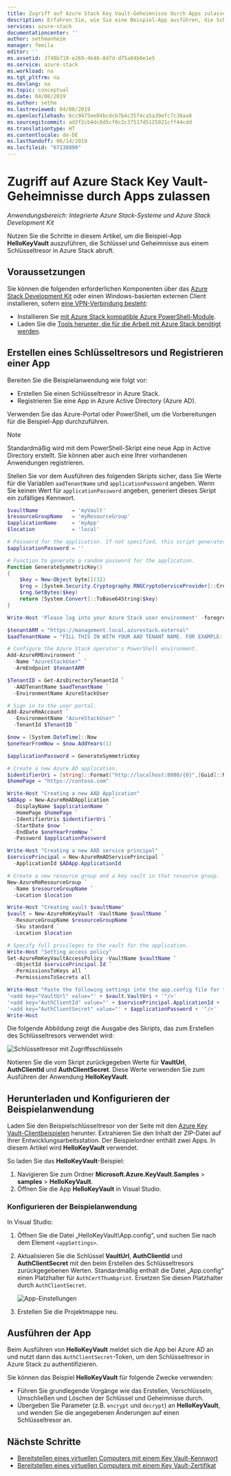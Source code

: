 ```yaml
---
title: Zugriff auf Azure Stack Key Vault-Geheimnisse durch Apps zulassen | Microsoft-Dokumentation
description: Erfahren Sie, wie Sie eine Beispiel-App ausführen, die Schlüssel und Geheimnisse aus einem Schlüsseltresor in Azure Stack abruft.
services: azure-stack
documentationcenter: ''
author: sethmanheim
manager: femila
editor: ''
ms.assetid: 3748b719-e269-4b48-8d7d-d75a84b0e1e5
ms.service: azure-stack
ms.workload: na
ms.tgt_pltfrm: na
ms.devlang: na
ms.topic: conceptual
ms.date: 04/08/2019
ms.author: sethm
ms.lastreviewed: 04/08/2019
ms.openlocfilehash: 6cc9475ee04bcdcb7b4c35f4ca5a39efc7c36aa8
ms.sourcegitcommit: ad2f2cb4dc8d5cf0c2c37517d5125921cff44cdd
ms.translationtype: HT
ms.contentlocale: de-DE
ms.lasthandoff: 06/14/2019
ms.locfileid: "67138890"
---
```

# <a name="allow-apps-to-access-azure-stack-key-vault-secrets"></a>Zugriff auf Azure Stack Key Vault-Geheimnisse durch Apps zulassen

*Anwendungsbereich: Integrierte Azure Stack-Systeme und Azure Stack Development Kit*

Nutzen Sie die Schritte in diesem Artikel, um die Beispiel-App **HelloKeyVault** auszuführen, die Schlüssel und Geheimnisse aus einem Schlüsseltresor in Azure Stack abruft.

## <a name="prerequisites"></a>Voraussetzungen

Sie können die folgenden erforderlichen Komponenten über das [Azure Stack Development Kit](../asdk/asdk-connect.md#connect-to-azure-stack-using-rdp) oder einen Windows-basierten externen Client installieren, sofern [eine VPN-Verbindung besteht](../asdk/asdk-connect.md#connect-to-azure-stack-using-vpn):

* Installieren Sie [mit Azure Stack kompatible Azure PowerShell-Module](../operator/azure-stack-powershell-install.md).
* Laden Sie die [Tools herunter, die für die Arbeit mit Azure Stack benötigt werden](../operator/azure-stack-powershell-download.md).

## <a name="create-a-key-vault-and-register-an-app"></a>Erstellen eines Schlüsseltresors und Registrieren einer App

Bereiten Sie die Beispielanwendung wie folgt vor:

* Erstellen Sie einen Schlüsseltresor in Azure Stack.
* Registrieren Sie eine App in Azure Active Directory (Azure AD).

Verwenden Sie das Azure-Portal oder PowerShell, um die Vorbereitungen für die Beispiel-App durchzuführen.

> [!NOTE]
> Standardmäßig wird mit dem PowerShell-Skript eine neue App in Active Directory erstellt. Sie können aber auch eine Ihrer vorhandenen Anwendungen registrieren.

Stellen Sie vor dem Ausführen des folgenden Skripts sicher, dass Sie Werte für die Variablen `aadTenantName` und `applicationPassword` angeben. Wenn Sie keinen Wert für `applicationPassword` angeben, generiert dieses Skript ein zufälliges Kennwort.

```powershell
$vaultName           = 'myVault'
$resourceGroupName   = 'myResourceGroup'
$applicationName     = 'myApp'
$location            = 'local'

# Password for the application. If not specified, this script generates a random password during app creation.
$applicationPassword = ''

# Function to generate a random password for the application.
Function GenerateSymmetricKey()
{
    $key = New-Object byte[](32)
    $rng = [System.Security.Cryptography.RNGCryptoServiceProvider]::Create()
    $rng.GetBytes($key)
    return [System.Convert]::ToBase64String($key)
}

Write-Host 'Please log into your Azure Stack user environment' -foregroundcolor Green

$tenantARM = "https://management.local.azurestack.external"
$aadTenantName = "FILL THIS IN WITH YOUR AAD TENANT NAME. FOR EXAMPLE: myazurestack.onmicrosoft.com"

# Configure the Azure Stack operator's PowerShell environment.
Add-AzureRMEnvironment `
  -Name "AzureStackUser" `
  -ArmEndpoint $tenantARM

$TenantID = Get-AzsDirectoryTenantId `
  -AADTenantName $aadTenantName `
  -EnvironmentName AzureStackUser

# Sign in to the user portal.
Add-AzureRmAccount `
  -EnvironmentName "AzureStackUser" `
  -TenantId $TenantID `

$now = [System.DateTime]::Now
$oneYearFromNow = $now.AddYears(1)

$applicationPassword = GenerateSymmetricKey

# Create a new Azure AD application.
$identifierUri = [string]::Format("http://localhost:8080/{0}",[Guid]::NewGuid().ToString("N"))
$homePage = "https://contoso.com"

Write-Host "Creating a new AAD Application"
$ADApp = New-AzureRmADApplication `
  -DisplayName $applicationName `
  -HomePage $homePage `
  -IdentifierUris $identifierUri `
  -StartDate $now `
  -EndDate $oneYearFromNow `
  -Password $applicationPassword

Write-Host "Creating a new AAD service principal"
$servicePrincipal = New-AzureRmADServicePrincipal `
  -ApplicationId $ADApp.ApplicationId

# Create a new resource group and a key vault in that resource group.
New-AzureRmResourceGroup `
  -Name $resourceGroupName `
  -Location $location

Write-Host "Creating vault $vaultName"
$vault = New-AzureRmKeyVault -VaultName $vaultName `
  -ResourceGroupName $resourceGroupName `
  -Sku standard `
  -Location $location

# Specify full privileges to the vault for the application.
Write-Host "Setting access policy"
Set-AzureRmKeyVaultAccessPolicy -VaultName $vaultName `
  -ObjectId $servicePrincipal.Id `
  -PermissionsToKeys all `
  -PermissionsToSecrets all

Write-Host "Paste the following settings into the app.config file for the HelloKeyVault project:"
'<add key="VaultUrl" value="' + $vault.VaultUri + '"/>'
'<add key="AuthClientId" value="' + $servicePrincipal.ApplicationId + '"/>'
'<add key="AuthClientSecret" value="' + $applicationPassword + '"/>'
Write-Host
```

Die folgende Abbildung zeigt die Ausgabe des Skripts, das zum Erstellen des Schlüsseltresors verwendet wird:

![Schlüsseltresor mit Zugriffsschlüsseln](media/azure-stack-key-vault-sample-app/settingsoutput.png)

Notieren Sie die vom Skript zurückgegeben Werte für **VaultUrl**, **AuthClientId** und **AuthClientSecret**. Diese Werte verwenden Sie zum Ausführen der Anwendung **HelloKeyVault**.

## <a name="download-and-configure-the-sample-application"></a>Herunterladen und Konfigurieren der Beispielanwendung

Laden Sie den Beispielschlüsseltresor von der Seite mit den [Azure Key Vault-Clientbeispielen](https://www.microsoft.com/download/details.aspx?id=45343) herunter. Extrahieren Sie den Inhalt der ZIP-Datei auf Ihrer Entwicklungsarbeitsstation. Der Beispielordner enthält zwei Apps. In diesem Artikel wird **HelloKeyVault** verwendet.

So laden Sie das **HelloKeyVault**-Beispiel:

1. Navigieren Sie zum Ordner **Microsoft.Azure.KeyVault.Samples** > **samples** > **HelloKeyVault**.
2. Öffnen Sie die App **HelloKeyVault** in Visual Studio.

### <a name="configure-the-sample-application"></a>Konfigurieren der Beispielanwendung

In Visual Studio:

1. Öffnen Sie die Datei „HelloKeyVault\App.config“, und suchen Sie nach dem Element `<appSettings>`.
2. Aktualisieren Sie die Schlüssel **VaultUrl**, **AuthClientId** und **AuthClientSecret** mit den beim Erstellen des Schlüsseltresors zurückgegebenen Werten. Standardmäßig enthält die Datei „App.config“ einen Platzhalter für `AuthCertThumbprint`. Ersetzen Sie diesen Platzhalter durch `AuthClientSecret`.

   ![App-Einstellungen](media/azure-stack-key-vault-sample-app/appconfig.png)

3. Erstellen Sie die Projektmappe neu.

## <a name="run-the-app"></a>Ausführen der App

Beim Ausführen von **HelloKeyVault** meldet sich die App bei Azure AD an und nutzt dann das `AuthClientSecret`-Token, um den Schlüsseltresor in Azure Stack zu authentifizieren.

Sie können das Beispiel **HelloKeyVault** für folgende Zwecke verwenden:

* Führen Sie grundlegende Vorgänge wie das Erstellen, Verschlüsseln, Umschließen und Löschen der Schlüssel und Geheimnisse durch.
* Übergeben Sie Parameter (z.B. `encrypt` und `decrypt`) an **HelloKeyVault**, und wenden Sie die angegebenen Änderungen auf einen Schlüsseltresor an.

## <a name="next-steps"></a>Nächste Schritte

* [Bereitstellen eines virtuellen Computers mit einem Key Vault-Kennwort](azure-stack-key-vault-deploy-vm-with-secret.md)
* [Bereitstellen eines virtuellen Computers mit einem Key Vault-Zertifikat](azure-stack-key-vault-push-secret-into-vm.md)
